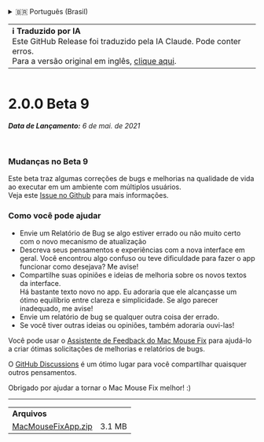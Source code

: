 <details>
<summary>🇧🇷 Português (Brasil)</summary>

[🇬🇧 English (GitHub)](https://github.com/noah-nuebling/mac-mouse-fix/releases/tag/2.0.0-Beta-9)\
[🇦🇩 Català](https://redirect.macmousefix.com/?target=mmf-release&tag=2.0.0-Beta-9&locale=ca)\
[🇩🇪 Deutsch](https://redirect.macmousefix.com/?target=mmf-release&tag=2.0.0-Beta-9&locale=de)\
[🇪🇸 Español](https://redirect.macmousefix.com/?target=mmf-release&tag=2.0.0-Beta-9&locale=es)\
[🇫🇷 Français](https://redirect.macmousefix.com/?target=mmf-release&tag=2.0.0-Beta-9&locale=fr)\
[🇮🇩 Indonesia](https://redirect.macmousefix.com/?target=mmf-release&tag=2.0.0-Beta-9&locale=id)\
[🇮🇹 Italiano](https://redirect.macmousefix.com/?target=mmf-release&tag=2.0.0-Beta-9&locale=it)\
[🇭🇺 Magyar](https://redirect.macmousefix.com/?target=mmf-release&tag=2.0.0-Beta-9&locale=hu)\
[🇳🇱 Nederlands](https://redirect.macmousefix.com/?target=mmf-release&tag=2.0.0-Beta-9&locale=nl)\
[🇵🇱 Polski](https://redirect.macmousefix.com/?target=mmf-release&tag=2.0.0-Beta-9&locale=pl)\
**🇧🇷 Português (Brasil)**\
[🇵🇹 Português (Portugal)](https://redirect.macmousefix.com/?target=mmf-release&tag=2.0.0-Beta-9&locale=pt-PT)\
[🇷🇴 Română](https://redirect.macmousefix.com/?target=mmf-release&tag=2.0.0-Beta-9&locale=ro)\
[🇸🇪 Svenska](https://redirect.macmousefix.com/?target=mmf-release&tag=2.0.0-Beta-9&locale=sv)\
[🇻🇳 Tiếng Việt](https://redirect.macmousefix.com/?target=mmf-release&tag=2.0.0-Beta-9&locale=vi)\
[🇹🇷 Türkçe](https://redirect.macmousefix.com/?target=mmf-release&tag=2.0.0-Beta-9&locale=tr)\
[🇨🇿 Čeština](https://redirect.macmousefix.com/?target=mmf-release&tag=2.0.0-Beta-9&locale=cs)\
[🇬🇷 Ελληνικά](https://redirect.macmousefix.com/?target=mmf-release&tag=2.0.0-Beta-9&locale=el)\
[🇷🇺 Русский](https://redirect.macmousefix.com/?target=mmf-release&tag=2.0.0-Beta-9&locale=ru)\
[🇺🇦 Українська](https://redirect.macmousefix.com/?target=mmf-release&tag=2.0.0-Beta-9&locale=uk)\
[🇮🇱 עברית](https://redirect.macmousefix.com/?target=mmf-release&tag=2.0.0-Beta-9&locale=he)\
[🇸🇦 العربية](https://redirect.macmousefix.com/?target=mmf-release&tag=2.0.0-Beta-9&locale=ar)\
[🇮🇳 हिन्दी](https://redirect.macmousefix.com/?target=mmf-release&tag=2.0.0-Beta-9&locale=hi)\
[🇹🇭 ไทย](https://redirect.macmousefix.com/?target=mmf-release&tag=2.0.0-Beta-9&locale=th)\
[🇨🇳 中文 (简体)](https://redirect.macmousefix.com/?target=mmf-release&tag=2.0.0-Beta-9&locale=zh-Hans)\
[🇨🇳 中文 (繁體)](https://redirect.macmousefix.com/?target=mmf-release&tag=2.0.0-Beta-9&locale=zh-Hant)\
[🇭🇰 中文（香港)](https://redirect.macmousefix.com/?target=mmf-release&tag=2.0.0-Beta-9&locale=zh-HK)\
[🇯🇵 日本語](https://redirect.macmousefix.com/?target=mmf-release&tag=2.0.0-Beta-9&locale=ja)\
[🇰🇷 한국어](https://redirect.macmousefix.com/?target=mmf-release&tag=2.0.0-Beta-9&locale=ko)\
[Help translate Mac Mouse Fix to different languages!](https://github.com/noah-nuebling/mac-mouse-fix/discussions/731)
</details>
<table align=><td>
<b>ℹ️ Traduzido por IA</b><br>
Este GitHub Release foi traduzido pela IA Claude. Pode conter erros.<br>
Para a versão original em inglês, <a href="https://github.com/noah-nuebling/mac-mouse-fix/releases/tag/2.0.0-Beta-9">clique aqui</a>.
</td></table>

<table></table>

# 2.0.0 Beta 9
***Data de Lançamento:** 6 de mai. de 2021*

<br>

### Mudanças no Beta 9

Este beta traz algumas correções de bugs e melhorias na qualidade de vida ao executar em um ambiente com múltiplos usuários. \
Veja este [Issue no Github](https://github.com/noah-nuebling/mac-mouse-fix/issues/93) para mais informações.

### Como você pode ajudar

- Envie um Relatório de Bug se algo estiver errado ou não muito certo com o novo mecanismo de atualização
- Descreva seus pensamentos e experiências com a nova interface em geral. Você encontrou algo confuso ou teve dificuldade para fazer o app funcionar como desejava? Me avise!
- Compartilhe suas opiniões e ideias de melhoria sobre os novos textos da interface.\
   Há bastante texto novo no app. Eu adoraria que ele alcançasse um ótimo equilíbrio entre clareza e simplicidade. Se algo parecer inadequado, me avise!
- Envie um relatório de bug se qualquer outra coisa der errado.
- Se você tiver outras ideias ou opiniões, também adoraria ouvi-las!

Você pode usar o [Assistente de Feedback do Mac Mouse Fix](https://github.com/noah-nuebling/mac-mouse-fix/issues/new/choose) para ajudá-lo a criar ótimas solicitações de melhorias e relatórios de bugs.

O [GitHub Discussions](https://github.com/noah-nuebling/mac-mouse-fix/discussions/82) é um ótimo lugar para você compartilhar quaisquer outros pensamentos.

Obrigado por ajudar a tornar o Mac Mouse Fix melhor! :)

---

<table align="start">
<tr>
    <td colspan=2>
        <b>Arquivos</b>
    </td>
</tr>
<tr>
    <td><a href="https://github.com/noah-nuebling/mac-mouse-fix/releases/download/2.0.0-Beta-9/MacMouseFixApp.zip">MacMouseFixApp.zip</a></td>
    <td>3.1 MB</td>
</tr>
</table>